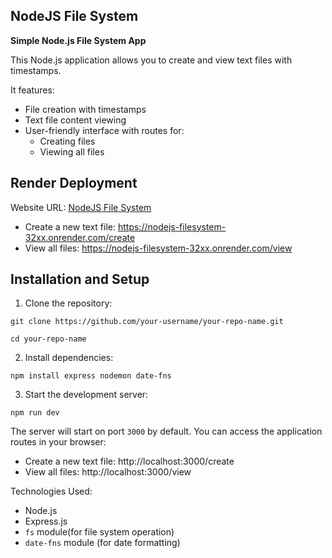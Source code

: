 ## NodeJS File System

**Simple Node.js File System App**

This Node.js application allows you to create and view text files with timestamps. 

It features:
- File creation with timestamps
- Text file content viewing
- User-friendly interface with routes for:
    - Creating files
    - Viewing all files

## Render Deployment

Website URL: [NodeJS File System](https://nodejs-filesystem-32xx.onrender.com/)

- Create a new text file:  https://nodejs-filesystem-32xx.onrender.com/create
- View all files:  https://nodejs-filesystem-32xx.onrender.com/view

## Installation and Setup

1. Clone the repository:
```
git clone https://github.com/your-username/your-repo-name.git

cd your-repo-name
```

2. Install dependencies:
```
npm install express nodemon date-fns
```

3. Start the development server:
```
npm run dev
```

The server will start on port `3000` by default. You can access the application routes in your browser:

- Create a new text file:  http://localhost:3000/create
- View all files:  http://localhost:3000/view

Technologies Used:
- Node.js
- Express.js
- `fs` module(for file system operation)
- `date-fns` module (for date formatting)